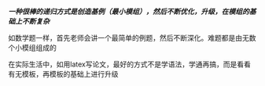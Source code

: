 ***一种很棒的递归方式是创造基例（最小模组），然后不断优化，升级，在模组的基础上不断复杂***

如数学题一样，首先老师会讲一个最简单的例题，然后不断深化。难题都是由无数个小模组组成的

在实际生活中，如用latex写论文，最好的方式不是学语法，学通再搞，而是看看有无模板，再模板的基础上进行升级
